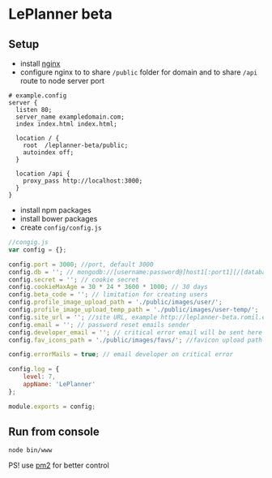 # LePlanner beta

## Setup
* install [nginx](http://nginx.org)
* configure nginx to to share `/public` folder for domain and to share `/api` route to node server port
```
# example.config
server {
  listen 80;
  server_name exampledomain.com;
  index index.html index.html;

  location / {
    root  /leplanner-beta/public;
    autoindex off;
  }

  location /api {
    proxy_pass http://localhost:3000;
  }
}
```
* install npm packages
* install bower packages
* create `config/config.js`
```javascript
//congig.js
var config = {};

config.port = 3000; //port, default 3000
config.db = ''; // mongodb://[username:password@]host1[:port1][/[database][?options]]
config.secret = ''; // cookie secret
config.cookieMaxAge = 30 * 24 * 3600 * 1000; // 30 days
config.beta_code = ''; // limitation for creating users
config.profile_image_upload_path = './public/images/user/';
config.profile_image_upload_temp_path = './public/images/user-temp/';
config.site_url = ''; //site URL, example http://leplanner-beta.romil.ee
config.email = ''; // password reset emails sender
config.developer_email = ''; // critical error email will be sent here
config.fav_icons_path = './public/images/favs/'; //favicon upload path when adding conveyor  

config.errorMails = true; // email developer on critical error

config.log = {
	level: 7,
	appName: 'LePlanner'
};

module.exports = config;
```

## Run from console
```
node bin/www
```
PS! use [pm2](http://pm2.keymetrics.io) for better control  
